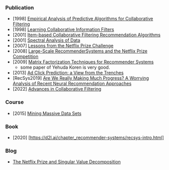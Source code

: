 ### Publication
- [1998] [Empirical Analysis of Predictive Algorithms for Collaborative Filtering](https://arxiv.org/abs/1301.7363)
- [1998] [Learning Collaborative Information Filters](https://www.ics.uci.edu/~pazzani/Publications/MLC98.pdf)
- [2001] [Item-based Collaborative Filtering Recommendation Algorithms](https://ra.ethz.ch/cdstore/www10/papers/pdf/p519.pdf)
- [2001] [Spectral Analysis of Data](https://homes.cs.washington.edu/~karlin/papers/spectral-analysis-of-data.pdf)
- [2007] [Lessons from the Netflix Prize Challenge](https://www.kdd.org/exploration_files/6-Netflix-1.pdf)
- [2008] [Large-Scale RecommenderSystems and the Netflix Prize Competition](https://cseweb.ucsd.edu//~elkan/KddNetflixWorkshop.pdf)
- [2009] [Matrix Factorization Techniques for Recommender Systems](https://www.inf.unibz.it/~ricci/ISR/papers/ieeecomputer.pdf)
  - some paper of Yehuda Koren is very good.
- [2013] [Ad Click Prediction: a View from the Trenches](https://static.googleusercontent.com/media/research.google.com/zh-CN//pubs/archive/41159.pdf)
- [RecSys2019] [Are We Really Making Much Progress? A Worrying Analysis of Recent Neural Recommendation Approaches](https://arxiv.org/abs/1907.06902)
- [2022] [Advances in Collaborative Filtering](https://datajobs.com/data-science-repo/Collaborative-Filtering-%5BKoren-and-Bell%5D.pdf)

### Course
- [2015] [Mining Massive Data Sets](http://snap.stanford.edu/class/cs246-2015/handouts.html)

### Book
- [2020] [https://d2l.ai/chapter_recommender-systems/recsys-intro.html]

### Blog
- [The Netflix Prize and Singular Value Decomposition](https://pantelis.github.io/cs301/docs/common/lectures/recommenders/netflix/)
